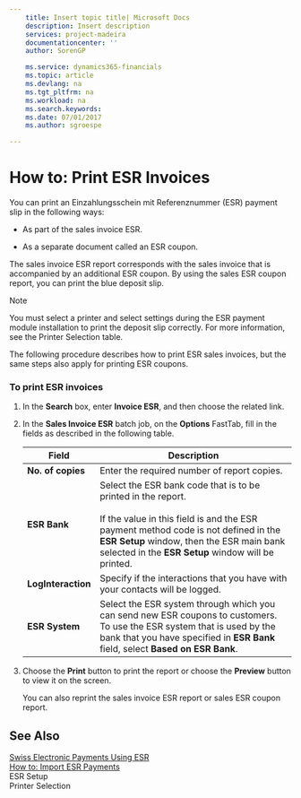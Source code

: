 ```yaml
---
    title: Insert topic title| Microsoft Docs
    description: Insert description
    services: project-madeira
    documentationcenter: ''
    author: SorenGP

    ms.service: dynamics365-financials
    ms.topic: article
    ms.devlang: na
    ms.tgt_pltfrm: na
    ms.workload: na
    ms.search.keywords:
    ms.date: 07/01/2017
    ms.author: sgroespe

---
```

# How to: Print ESR Invoices
You can print an Einzahlungsschein mit Referenznummer (ESR) payment slip in the following ways:  
  
-   As part of the sales invoice ESR.  
  
-   As a separate document called an ESR coupon.  
  
 The sales invoice ESR report corresponds with the sales invoice that is accompanied by an additional ESR coupon. By using the sales ESR coupon report, you can print the blue deposit slip.  
  
> [!NOTE]  
>  You must select a printer and select settings during the ESR payment module installation to print the deposit slip correctly. For more information, see the Printer Selection table.  
  
 The following procedure describes how to print ESR sales invoices, but the same steps also apply for printing ESR coupons.  
  
### To print ESR invoices  
  
1.  In the **Search** box, enter **Invoice ESR**, and then choose the related link.  
  
2.  In the **Sales Invoice ESR** batch job, on the **Options** FastTab, fill in the fields as described in the following table.  
  
    |Field|Description|  
    |---------------------------------|---------------------------------------|  
    |**No. of copies**|Enter the required number of report copies.|  
    |**ESR Bank**|Select the ESR bank code that is to be printed in the report.<br /><br /> If the value in this field is <Blank> and the ESR payment method code is not defined in the **ESR Setup** window, then the ESR main bank selected in the **ESR Setup** window will be printed.|  
    |**LogInteraction**|Specify if the interactions that you have with your contacts will be logged.|  
    |**ESR System**|Select the ESR system through which you can send new ESR coupons to customers. To use the ESR system that is used by the bank that you have specified in **ESR Bank** field, select **Based on ESR Bank**.|  
  
3.  Choose the **Print** button to print the report or choose the **Preview** button to view it on the screen.  
  
     You can also reprint the sales invoice ESR report or sales ESR coupon report.  
  
## See Also  
 [Swiss Electronic Payments Using ESR](swiss-electronic-payments-using-esr.md)   
 [How to: Import ESR Payments](how-to-import-esr-payments.md)   
 ESR Setup   
 Printer Selection
